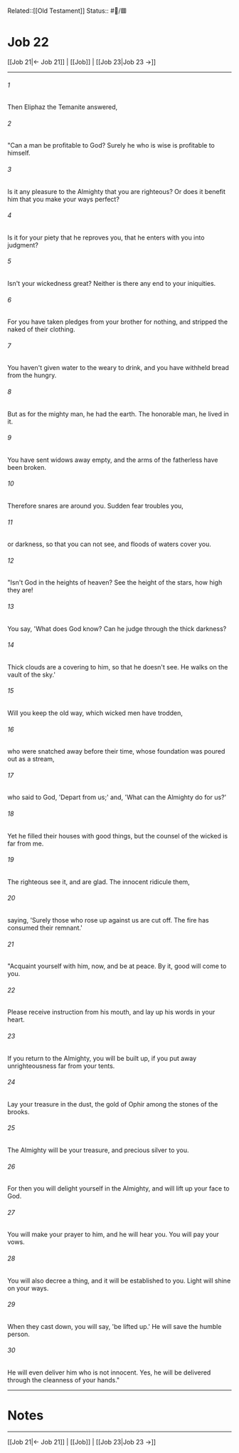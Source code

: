 Related::[[Old Testament]]
Status:: #📖/🟥
# Job 22

[[Job 21|← Job 21]] | [[Job]] | [[Job 23|Job 23 →]]
***



###### 1 
Then Eliphaz the Temanite answered, 

###### 2 
"Can a man be profitable to God? Surely he who is wise is profitable to himself. 

###### 3 
Is it any pleasure to the Almighty that you are righteous? Or does it benefit him that you make your ways perfect? 

###### 4 
Is it for your piety that he reproves you, that he enters with you into judgment? 

###### 5 
Isn't your wickedness great? Neither is there any end to your iniquities. 

###### 6 
For you have taken pledges from your brother for nothing, and stripped the naked of their clothing. 

###### 7 
You haven't given water to the weary to drink, and you have withheld bread from the hungry. 

###### 8 
But as for the mighty man, he had the earth. The honorable man, he lived in it. 

###### 9 
You have sent widows away empty, and the arms of the fatherless have been broken. 

###### 10 
Therefore snares are around you. Sudden fear troubles you, 

###### 11 
or darkness, so that you can not see, and floods of waters cover you. 

###### 12 
"Isn't God in the heights of heaven? See the height of the stars, how high they are! 

###### 13 
You say, 'What does God know? Can he judge through the thick darkness? 

###### 14 
Thick clouds are a covering to him, so that he doesn't see. He walks on the vault of the sky.' 

###### 15 
Will you keep the old way, which wicked men have trodden, 

###### 16 
who were snatched away before their time, whose foundation was poured out as a stream, 

###### 17 
who said to God, 'Depart from us;' and, 'What can the Almighty do for us?' 

###### 18 
Yet he filled their houses with good things, but the counsel of the wicked is far from me. 

###### 19 
The righteous see it, and are glad. The innocent ridicule them, 

###### 20 
saying, 'Surely those who rose up against us are cut off. The fire has consumed their remnant.' 

###### 21 
"Acquaint yourself with him, now, and be at peace. By it, good will come to you. 

###### 22 
Please receive instruction from his mouth, and lay up his words in your heart. 

###### 23 
If you return to the Almighty, you will be built up, if you put away unrighteousness far from your tents. 

###### 24 
Lay your treasure in the dust, the gold of Ophir among the stones of the brooks. 

###### 25 
The Almighty will be your treasure, and precious silver to you. 

###### 26 
For then you will delight yourself in the Almighty, and will lift up your face to God. 

###### 27 
You will make your prayer to him, and he will hear you. You will pay your vows. 

###### 28 
You will also decree a thing, and it will be established to you. Light will shine on your ways. 

###### 29 
When they cast down, you will say, 'be lifted up.' He will save the humble person. 

###### 30 
He will even deliver him who is not innocent. Yes, he will be delivered through the cleanness of your hands."

---
# Notes


***
[[Job 21|← Job 21]] | [[Job]] | [[Job 23|Job 23 →]]
